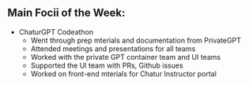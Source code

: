 ## Main Focii of the Week:
- ChaturGPT Codeathon
  - Went through prep mterials and documentation from PrivateGPT
  - Attended meetings and presentations for all teams
  - Worked with the private GPT container team and UI teams
  - Supported the UI team with PRs, Github issues
  - Worked on front-end mterials for Chatur Instructor portal
